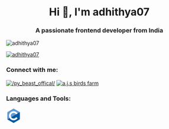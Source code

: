 <h1 align="center">Hi 👋, I'm adhithya07</h1>
<h3 align="center">A passionate frontend developer from India</h3>

<p align="left"> <img src="https://komarev.com/ghpvc/?username=adhithya07&label=Profile%20views&color=0e75b6&style=flat" alt="adhithya07" /> </p>

<p align="left"> <a href="https://github.com/ryo-ma/github-profile-trophy"><img src="https://github-profile-trophy.vercel.app/?username=adhithya07" alt="adhithya07" /></a> </p>

<h3 align="left">Connect with me:</h3>
<p align="left">
<a href="https://instagram.com//py_beast_offical/" target="blank"><img align="center" src="https://raw.githubusercontent.com/rahuldkjain/github-profile-readme-generator/master/src/images/icons/Social/instagram.svg" alt="/py_beast_offical/" height="30" width="40" /></a>
<a href="https://www.youtube.com/c/a.j.s birds farm" target="blank"><img align="center" src="https://raw.githubusercontent.com/rahuldkjain/github-profile-readme-generator/master/src/images/icons/Social/youtube.svg" alt="a.j.s birds farm" height="30" width="40" /></a>
</p>

<h3 align="left">Languages and Tools:</h3>
<p align="left"> <a href="https://www.cprogramming.com/" target="_blank" rel="noreferrer"> <img src="https://raw.githubusercontent.com/devicons/devicon/master/icons/c/c-original.svg" alt="c" width="40" height="40"/> </a> </p>
